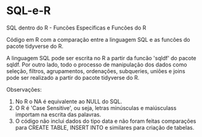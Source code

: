 # SQL-e-R

SQL dentro do R - Funcões Específicas e Funcões do R

Código em R com a comparação entre a linguagem SQL e as funcões do pacote tidyverse do R.

A linguagem SQL pode ser escrita no R a partir da funcão 'sqldf' do pacote sqldf. Por outro lado, todo o processo de manipulação dos dados como seleção, filtros, agrupamentos, ordenações, subqueries, uniões e joins pode ser realizado a partir do pacote tidyverse do R.

Observações:
1. No R o NA é equivalente ao NULL do SQL.
2. O R é 'Case Sensitive', ou seja, letras minúsculas e maiúsculass importam na escrita das palavras.
3. O código não inclui dados do tipo data e não foram feitas comparações para CREATE TABLE, INSERT INTO e similares para criação de tabelas.


